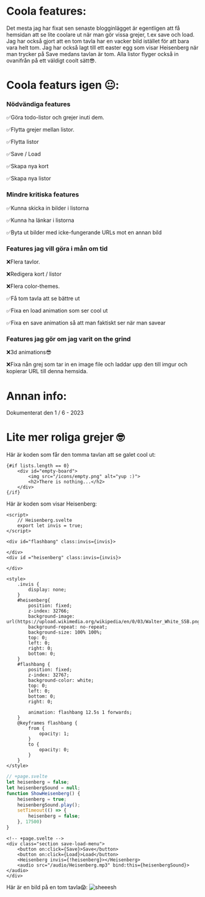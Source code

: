 # Coola features:

Det mesta jag har fixat sen senaste blogginlägget är egentligen att få hemsidan att se lite coolare ut när man gör vissa grejer, t.ex save och load. Jag har också gjort att en tom tavla har en vacker bild istället för att bara vara helt tom. Jag har också lagt till ett easter egg som visar Heisenberg när man trycker på Save medans tavlan är tom. Alla listor flyger också in ovanifrån på ett väldigt coolt sätt😎.

# Coola featurs igen 😐:

### Nödvändiga features

✅Göra todo-listor och grejer inuti dem.

✅Flytta grejer mellan listor.

✅Flytta listor

✅Save / Load

✅Skapa nya kort

✅Skapa nya listor

### Mindre kritiska features

✅Kunna skicka in bilder i listorna

✅Kunna ha länkar i listorna

✅Byta ut bilder med icke-fungerande URLs mot en annan bild

### Features jag vill göra i mån om tid

❌Flera tavlor.

❌Redigera kort / listor

❌Flera color-themes.

✅Få tom tavla att se bättre ut

✅Fixa en load animation som ser cool ut

✅Fixa en save animation så att man faktiskt ser när man savear

### Features jag gör om jag varit on the grind

❌3d animations😎

❌Fixa nån grej som tar in en image file och laddar upp den till imgur och kopierar URL till denna hemsida.

# Annan info:

Dokumenterat den 1 / 6 - 2023

# Lite mer roliga grejer 🤓

Här är koden som får den tomma tavlan att se galet cool ut:
```svelte
{#if lists.length == 0}
    <div id="empty-board">
        <img src="/icons/empty.png" alt="yup :)">
        <h2>There is nothing...</h2>
    </div>
{/if}
```

Här är koden som visar Heisenberg:
```svelte
<script>
    // Heisenberg.svelte
    export let invis = true;
</script>

<div id="flashbang" class:invis={invis}>

</div>
<div id ="heisenberg" class:invis={invis}>

</div>

<style>
    .invis {
        display: none;
    }
    #heisenberg{
        position: fixed;
        z-index: 32766;
        background-image: url(https://upload.wikimedia.org/wikipedia/en/0/03/Walter_White_S5B.png);
        background-repeat: no-repeat;
        background-size: 100% 100%;
        top: 0;
        left: 0;
        right: 0;
        bottom: 0;
    }
    #flashbang {
        position: fixed;
        z-index: 32767;
        background-color: white;
        top: 0;
        left: 0;
        bottom: 0;
        right: 0;

        animation: flashbang 12.5s 1 forwards;
    }
    @keyframes flashbang {
        from {
            opacity: 1;
        }
        to {
            opacity: 0;
        }
    }
</style>
```
```js
// +page.svelte
let heisenberg = false;
let heisenbergSound = null;
function ShowHeisenberg() {
    heisenberg = true;
    heisenbergSound.play();
    setTimeout(() => {
        heisenberg = false;
    }, 17500)
}
```
```svelte
<!-- +page.svelte -->
<div class="section save-load-menu">
    <button on:click={Save}>Save</button>
    <button on:click={Load}>Load</button>
    <Heisenberg invis={!heisenberg}></Heisenberg>
    <audio src="/audio/Heisenberg.mp3" bind:this={heisenbergSound}></audio>
</div>
```
Här är en bild på en tom tavla😱:
<img src="/not-trello-screenshot-3.png" alt="sheeesh">